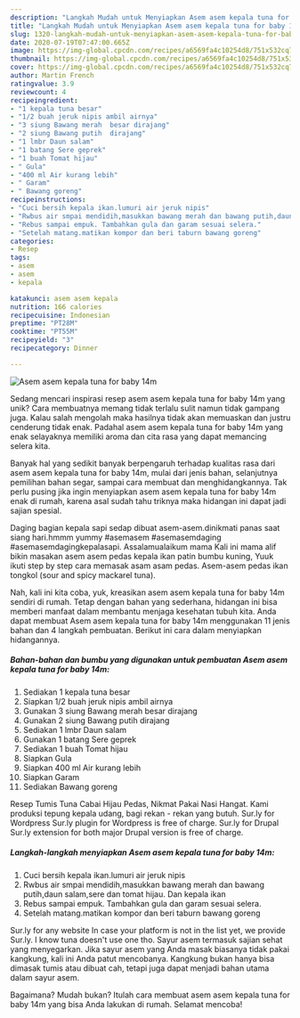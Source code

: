 ```yaml
---
description: "Langkah Mudah untuk Menyiapkan Asem asem kepala tuna for baby 14m Anti Gagal"
title: "Langkah Mudah untuk Menyiapkan Asem asem kepala tuna for baby 14m Anti Gagal"
slug: 1320-langkah-mudah-untuk-menyiapkan-asem-asem-kepala-tuna-for-baby-14m-anti-gagal
date: 2020-07-19T07:47:00.665Z
image: https://img-global.cpcdn.com/recipes/a6569fa4c10254d8/751x532cq70/asem-asem-kepala-tuna-for-baby-14m-foto-resep-utama.jpg
thumbnail: https://img-global.cpcdn.com/recipes/a6569fa4c10254d8/751x532cq70/asem-asem-kepala-tuna-for-baby-14m-foto-resep-utama.jpg
cover: https://img-global.cpcdn.com/recipes/a6569fa4c10254d8/751x532cq70/asem-asem-kepala-tuna-for-baby-14m-foto-resep-utama.jpg
author: Martin French
ratingvalue: 3.9
reviewcount: 4
recipeingredient:
- "1 kepala tuna besar"
- "1/2 buah jeruk nipis ambil airnya"
- "3 siung Bawang merah  besar dirajang"
- "2 siung Bawang putih  dirajang"
- "1 lmbr Daun salam"
- "1 batang Sere geprek"
- "1 buah Tomat hijau"
- " Gula"
- "400 ml Air kurang lebih"
- " Garam"
- " Bawang goreng"
recipeinstructions:
- "Cuci bersih kepala ikan.lumuri air jeruk nipis"
- "Rwbus air smpai mendidih,masukkan bawang merah dan bawang putih,daun salam,sere dan tomat hijau. Dan kepala ikan"
- "Rebus sampai empuk. Tambahkan gula dan garam sesuai selera."
- "Setelah matang.matikan kompor dan beri taburn bawang goreng"
categories:
- Resep
tags:
- asem
- asem
- kepala

katakunci: asem asem kepala 
nutrition: 166 calories
recipecuisine: Indonesian
preptime: "PT28M"
cooktime: "PT55M"
recipeyield: "3"
recipecategory: Dinner

---
```



![Asem asem kepala tuna for baby 14m](https://img-global.cpcdn.com/recipes/a6569fa4c10254d8/751x532cq70/asem-asem-kepala-tuna-for-baby-14m-foto-resep-utama.jpg)

Sedang mencari inspirasi resep asem asem kepala tuna for baby 14m yang unik? Cara membuatnya memang tidak terlalu sulit namun tidak gampang juga. Kalau salah mengolah maka hasilnya tidak akan memuaskan dan justru cenderung tidak enak. Padahal asem asem kepala tuna for baby 14m yang enak selayaknya memiliki aroma dan cita rasa yang dapat memancing selera kita.

Banyak hal yang sedikit banyak berpengaruh terhadap kualitas rasa dari asem asem kepala tuna for baby 14m, mulai dari jenis bahan, selanjutnya pemilihan bahan segar, sampai cara membuat dan menghidangkannya. Tak perlu pusing jika ingin menyiapkan asem asem kepala tuna for baby 14m enak di rumah, karena asal sudah tahu triknya maka hidangan ini dapat jadi sajian spesial.

Daging bagian kepala sapi sedap dibuat asem-asem.dinikmati panas saat siang hari.hmmm yummy #asemasem #asemasemdaging #asemasemdagingkepalasapi. Assalamualaikum mama Kali ini mama alif bikin masakan asem asem pedas kepala ikan patin bumbu kuning, Yuuk ikuti step by step cara memasak asam asam pedas. Asem-asem pedas ikan tongkol (sour and spicy mackarel tuna).


Nah, kali ini kita coba, yuk, kreasikan asem asem kepala tuna for baby 14m sendiri di rumah. Tetap dengan bahan yang sederhana, hidangan ini bisa memberi manfaat dalam membantu menjaga kesehatan tubuh kita. Anda dapat membuat Asem asem kepala tuna for baby 14m menggunakan 11 jenis bahan dan 4 langkah pembuatan. Berikut ini cara dalam menyiapkan hidangannya.

<!--inarticleads1-->

##### Bahan-bahan dan bumbu yang digunakan untuk pembuatan Asem asem kepala tuna for baby 14m:

1. Sediakan 1 kepala tuna besar
1. Siapkan 1/2 buah jeruk nipis ambil airnya
1. Gunakan 3 siung Bawang merah  besar dirajang
1. Gunakan 2 siung Bawang putih  dirajang
1. Sediakan 1 lmbr Daun salam
1. Gunakan 1 batang Sere geprek
1. Sediakan 1 buah Tomat hijau
1. Siapkan  Gula
1. Siapkan 400 ml Air kurang lebih
1. Siapkan  Garam
1. Sediakan  Bawang goreng


Resep Tumis Tuna Cabai Hijau Pedas, Nikmat Pakai Nasi Hangat. Kami produksi tepung kepala udang, bagi rekan - rekan yang butuh. Sur.ly for Wordpress Sur.ly plugin for Wordpress is free of charge. Sur.ly for Drupal Sur.ly extension for both major Drupal version is free of charge. 

<!--inarticleads2-->

##### Langkah-langkah menyiapkan Asem asem kepala tuna for baby 14m:

1. Cuci bersih kepala ikan.lumuri air jeruk nipis
1. Rwbus air smpai mendidih,masukkan bawang merah dan bawang putih,daun salam,sere dan tomat hijau. Dan kepala ikan
1. Rebus sampai empuk. Tambahkan gula dan garam sesuai selera.
1. Setelah matang.matikan kompor dan beri taburn bawang goreng


Sur.ly for any website In case your platform is not in the list yet, we provide Sur.ly. I know tuna doesn&#39;t use one tho. Sayur asem termasuk sajian sehat yang menyegarkan. Jika sayur asem yang Anda masak biasanya tidak pakai kangkung, kali ini Anda patut mencobanya. Kangkung bukan hanya bisa dimasak tumis atau dibuat cah, tetapi juga dapat menjadi bahan utama dalam sayur asem. 

Bagaimana? Mudah bukan? Itulah cara membuat asem asem kepala tuna for baby 14m yang bisa Anda lakukan di rumah. Selamat mencoba!
